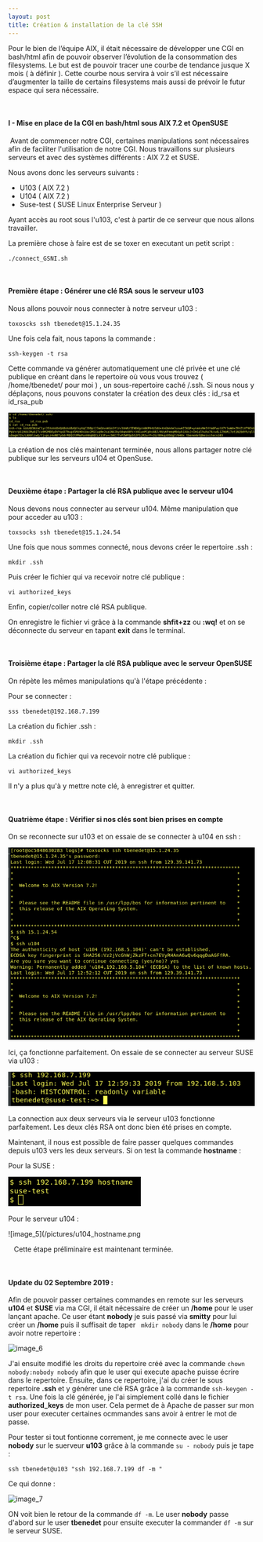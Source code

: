 ```yaml
---
layout: post
title: Création & installation de la clé SSH
---
```


Pour le bien de l’équipe AIX, il était nécessaire de développer une CGI en bash/html afin de pouvoir observer l’évolution de la consommation des filesystems. Le but est de pouvoir tracer une courbe de tendance jusque X mois ( à définir ). Cette courbe nous servira à voir s’il est nécessaire d’augmenter la taille de certains filesystems mais aussi de prévoir le futur espace qui sera nécessaire.

&nbsp;
&nbsp;

#### __I - Mise en place de la CGI en bash/html sous AIX 7.2 et OpenSUSE__

&nbsp;Avant de commencer notre CGI, certaines manipulations sont nécessaires afin de faciliter l'utilisation de notre CGI. Nous travaillons sur plusieurs serveurs et avec des systèmes différents : AIX 7.2 et SUSE. 

Nous avons donc les serveurs suivants :

- U103 ( AIX 7.2 )
- U104 ( AIX 7.2 )
- Suse-test ( SUSE Linux Enterprise Serveur )

Ayant accès au root sous l'u103, c'est à partir de ce serveur que nous allons travailler. 

La première chose à faire est de se toxer en executant un petit script :
```
./connect_GSNI.sh
```

&nbsp;
#### __Première étape : Générer une clé RSA sous le serveur u103__

Nous allons pouvoir nous connecter à notre serveur u103 :
```
toxoscks ssh tbenedet@15.1.24.35
```

Une fois cela fait, nous tapons la commande :
```
ssh-keygen -t rsa
```

Cette commande va générer automatiquement une clé privée et une clé publique en créant dans le repertoire où vous vous trouvez ( /home/tbenedet/ pour moi ) , un sous-repertoire caché /.ssh. Si nous nous y déplaçons, nous pouvons constater la création des deux clés : id_rsa et id_rsa_pub

![image_1](/pictures/cle_rsa_ok.png)


La création de nos clés maintenant terminée, nous allons partager notre clé publique sur les serveurs u104 et OpenSuse.

&nbsp;
#### __Deuxième étape : Partager la clé RSA publique avec le serveur u104__

Nous devons nous connecter au serveur u104. Même manipulation que pour acceder au u103 :
```
toxsocks ssh tbenedet@15.1.24.54
```

Une fois que nous sommes connecté, nous devons créer le repertoire .ssh :
```
mkdir .ssh
```

Puis créer le fichier qui va recevoir notre clé publique :
```
vi authorized_keys
```

Enfin, copier/coller notre clé RSA publique. 

On enregistre le fichier vi grâce à la commande __shfit+zz__ ou __:wq!__ et on se déconnecte du serveur en tapant __exit__ dans le terminal.

&nbsp;
#### __Troisième étape : Partager la clé RSA publique avec le serveur OpenSUSE__

On répète les mêmes manipulations qu'à l'étape précédente :

Pour se connecter :
```
sss tbenedet@192.168.7.199
```

La création du fichier .ssh :
```
mkdir .ssh
```

La création du fichier qui va recevoir notre clé publique :
```
vi authorized_keys
```

Il n'y a plus qu'à y mettre note clé, à enregistrer et quitter.

&nbsp;
#### __Quatrième étape : Vérifier si nos clés sont bien prises en compte__

On se reconnecte sur u103 et on essaie de se connecter à u104 en ssh :

![image_2](/pictures/u103_u104.png)

Ici, ça fonctionne parfaitement. On essaie de se connecter au serveur SUSE via u103 :

![image_3](/pictures/u103_suse.png)

La connection aux deux serveurs via le serveur u103 fonctionne parfaitement. Les deux clés RSA ont donc bien été prises en compte. 
&nbsp;

Maintenant, il nous est possible de faire passer quelques commandes depuis u103 vers les deux serveurs. Si on test la commande __hostname__ :

Pour la SUSE :

![image_4](/pictures/suse_hostname.png)


Pour le serveur u104 :

![image_5](/pictures/u104_hostname.png

&nbsp;
&nbsp;Cette étape préliminaire est maintenant terminée.

&nbsp;
#### __Update du 02 Septembre 2019 :__

Afin de pouvoir passer certaines commandes en remote sur les serveurs __u104__ et __SUSE__ via ma CGI, il était nécessaire de créer un __/home__ pour le user lançant apache. Ce user étant __nobody__ je suis passé via __smitty__ pour lui créer un __/home__ puis il suffisait de taper ` mkdir nobody` dans le __/home__ pour avoir notre repertoire :

![image_6](https://image.noelshack.com/fichiers/2019/36/1/1567429434-apache-rsa.jpg)

J'ai ensuite modifié les droits du repertoire créé avec la commande `chown nobody:nobody nobody` afin que le user qui execute apache puisse écrire dans le repertoire. Ensuite, dans ce repertoire, j'ai du créer le sous repertoire __.ssh__ et y générer une clé RSA grâce à la commande `ssh-keygen -t rsa`. Une fois la clé générée, je l'ai simplement collé dans le fichier __authorized_keys__ de mon user. Cela permet de à Apache de passer sur mon user pour executer certaines ocmmandes sans avoir à entrer le mot de passe.

Pour tester si tout fontionne correment, je me connecte avec le user __nobody__ sur le suerveur __u103__ grâce à la commande `su - nobody` puis je tape :
```
ssh tbenedet@u103 "ssh 192.168.7.199 df -m "
```
Ce qui donne :

![image_7](https://image.noelshack.com/fichiers/2019/36/1/1567431873-rsa-suse.jpg)

ON voit bien le retour de la commande `df -m`. Le user __nobody__ passe d'abord sur le user __tbenedet__ pour ensuite executer la commander `df -m` sur le serveur SUSE.





